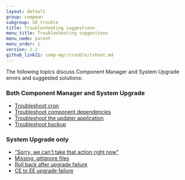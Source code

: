 ```yaml
---
layout: default
group: compman
subgroup: 50_trouble
title: Troubleshooting suggestions
menu_title: Troubleshooting suggestions
menu_node: parent
menu_order: 1
version: 2.1
github_link21: comp-mgr/trouble/tshoot.md
---
```


The following topics discuss Component Manager and System Upgrade errors and suggested solutions:

### Both Component Manager and System Upgrade
*	<a href="{{ site.gdeurl21 }}comp-mgr/trouble/cman/cron.html">Troubleshoot cron</a>
*	<a href="{{ site.gdeurl21 }}comp-mgr/trouble/cman/component-depend.html">Troubleshoot component dependencies</a>
*	<a href="{{ site.gdeurl21 }}comp-mgr/trouble/cman/updater.html">Troubleshoot the updater application</a>
*	<a href="{{ site.gdeurl21 }}comp-mgr/trouble/cman/tshoot_backup.html">Troubleshoot backup</a>

### System Upgrade only
*	<a href="{{ site.gdeurl21 }}comp-mgr/trouble/cman/were-sorry.html">"Sorry, we can't take that action right now"</a>
*	<a href="{{ site.gdeurl21 }}comp-mgr/trouble/cman/gitignore.html">Missing .gitignore files</a>
*	<a href="{{ site.gdeurl21 }}comp-mgr/trouble/cman/update-fail.html">Roll back after upgrade failure</a>
*	<a href="{{ site.gdeurl21 }}comp-mgr/trouble/cman/ce-ee-upgrade.html">CE to EE upgrade failure</a>

